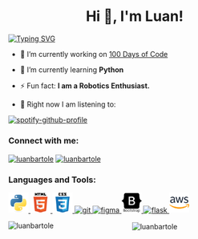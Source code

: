 <h1 align="center">Hi 👋, I'm Luan!</h1>

[![Typing SVG](https://readme-typing-svg.herokuapp.com/?color=A46AFFFF&size=35&center=true&vCenter=true&width=1000&lines=I+am+an+aspiring+developer;I'm+19+years+old;I+am+from+Brazil;Be+Welcome!+:%29)](https://git.io/typing-svg)

- 🔭 I’m currently working on [100 Days of Code](https://github.com/luanbartole/100-days-of-code-python)

- 🌱 I’m currently learning **Python**
<!--
- 👨‍💻 All of my projects are available [Here](https://github.com/luanbartole/100-days-of-code-python)

- 📄 Know about my experiences [Here](https://www.linkedin.com/in/luan-bartole-38b91b1b2/)
-->
- ⚡ Fun fact: **I am a Robotics Enthusiast.**

- 🎵 Right now I am listening to: 

[![spotify-github-profile](https://spotify-github-profile.vercel.app/api/view?uid=g4xeavq9lr683d7ar6qgd00bu&cover_image=true&theme=novatorem&show_offline=false&background_color=121212)](https://github.com/kittinan/spotify-github-profile)

<h3 align="left">Connect with me:</h3>
<p align="left">
<a href="https://twitter.com/luanbartole" target="blank"><img align="center" src="https://raw.githubusercontent.com/rahuldkjain/github-profile-readme-generator/master/src/images/icons/Social/twitter.svg" alt="luanbartole" height="30" width="40" /></a>
<a href="https://linkedin.com/in/luan-bartole-38b91b1b2" target="blank"><img align="center" src="https://raw.githubusercontent.com/rahuldkjain/github-profile-readme-generator/master/src/images/icons/Social/linked-in-alt.svg" alt="luanbartole" height="30" width="40" /></a>
</p>

<h3 align="left">Languages and Tools:</h3>
<p align="left"> <a href="https://www.python.org" target="_blank" rel="noreferrer"> <img src="https://raw.githubusercontent.com/devicons/devicon/master/icons/python/python-original.svg" alt="python" width="40" height="40"/> </a>  
<a href="https://www.w3.org/html/" target="_blank" rel="noreferrer"> <img src="https://raw.githubusercontent.com/devicons/devicon/master/icons/html5/html5-original-wordmark.svg" alt="html5" width="40" height="40"/> </a> 
<a href="https://www.w3schools.com/css/" target="_blank" rel="noreferrer"> <img src="https://raw.githubusercontent.com/devicons/devicon/master/icons/css3/css3-original-wordmark.svg" alt="css3" width="40" height="40"/> </a> 
<a href="https://git-scm.com/" target="_blank" rel="noreferrer"> <img src="https://www.vectorlogo.zone/logos/git-scm/git-scm-icon.svg" alt="git" width="40" height="40"/> </a> 
<a href="https://www.figma.com/" target="_blank" rel="noreferrer"> <img src="https://www.vectorlogo.zone/logos/figma/figma-icon.svg" alt="figma" width="40" height="40"/> </a> 
<a href="https://getbootstrap.com" target="_blank" rel="noreferrer"> <img src="https://raw.githubusercontent.com/devicons/devicon/master/icons/bootstrap/bootstrap-plain-wordmark.svg" alt="bootstrap" width="40" height="40"/> </a> 
<a href="https://flask.palletsprojects.com/" target="_blank" rel="noreferrer"> <img src="https://www.vectorlogo.zone/logos/pocoo_flask/pocoo_flask-icon.svg" alt="flask" width="40" height="40"/> </a> 
<a href="https://aws.amazon.com" target="_blank" rel="noreferrer"> <img src="https://raw.githubusercontent.com/devicons/devicon/master/icons/amazonwebservices/amazonwebservices-original-wordmark.svg" alt="aws" width="40" height="40"/> </a> 
</p>

<p><img align="left" width="49%" height="195px"src="https://github-readme-stats.vercel.app/api?username=luanbartole&show_icons=true&count_private=true&hide_border=true&title_color=A46AFFFF&icon_color=A46AFFFF&text_color=c9d1d9&bg_color=0d1117" alt="luanbartole" /></p>
<p><img align="center" src="https://github-readme-stats.vercel.app/api/top-langs?username=luanbartole&show_icons=truecount_private=true&hide_border=true&title_color=A46AFFFF&icon_color=A46AFFFF&text_color=c9d1d9&bg_color=0d1117&layout=compact" alt="luanbartole"/></p>


